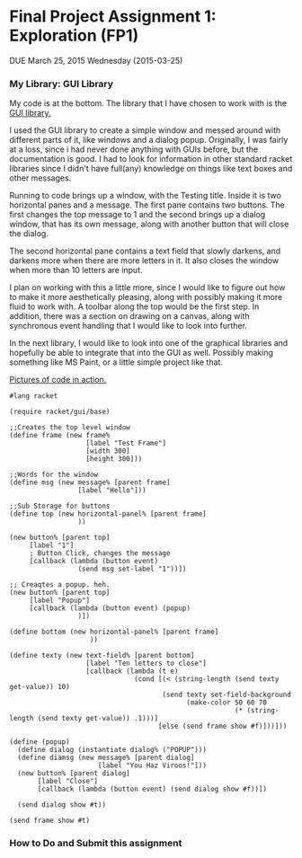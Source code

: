 # Final Project Assignment 1: Exploration (FP1) 
DUE March 25, 2015 Wednesday (2015-03-25)

### My Library: GUI Library

My code is at the bottom.
  The library that I have chosen to work with is the [GUI library.][choice]

I used the GUI library to create a simple window and messed around with different parts of it, like windows and a dialog popup.  Originally, I was fairly at a loss, since i had never done anything with GUIs before, but the documentation is good.  I had to look for information in other standard racket libraries since I didn't have full(any) knowledge on things like text boxes and other messages.

Running to code brings up a window, with the Testing title.  Inside it is two horizontal panes and a message.  The first pane contains two buttons.  The first changes the top message to 1 and the second brings up a dialog window, that has its own message, along with another button that will close the dialog.  

The second horizontal pane contains a text field that slowly darkens, and darkens more when there are more letters in it.  It also closes the window when more than 10 letters are input.

I plan on working with this a little more, since I would like to figure out how to make it more aesthetically pleasing, along with possibly making it more fluid to work with.  A toolbar along the top would be the first step.  In addition, there was a section on drawing on a canvas, along with synchronous event handling that I would like to look into further.

In the next library, I would like to look into one of the graphical libraries and hopefully be able to integrate that into the GUI as well.  Possibly making something like MS Paint, or a little simple project like that.

[Pictures of code in action.][pictures]

```
#lang racket

(require racket/gui/base)

;;Creates the top level window
(define frame (new frame%
                   [label "Test Frame"]
                   [width 300]
                   [height 300]))

;;Words for the window
(define msg (new message% [parent frame]
                 [label "Hello"]))

;;Sub Storage for buttons
(define top (new horizontal-panel% [parent frame]
                 ))

(new button% [parent top]
     [label "1"]
     ; Button Click, changes the message
     [callback (lambda (button event)
                 (send msg set-label "1"))])

;; Creaqtes a popup. heh.
(new button% [parent top]
     [label "Popup"]
     [callback (lambda (button event) (popup)
                 )])

(define bottom (new horizontal-panel% [parent frame]
                    ))

(define texty (new text-field% [parent bottom]
                   [label "Ten letters to close"]
                   [callback (lambda (t e)
                               (cond [(< (string-length (send texty get-value)) 10)
                                      (send texty set-field-background 
                                            (make-color 50 60 70 
                                                        (* (string-length (send texty get-value)) .1)))]
                                     [else (send frame show #f)]))]))

(define (popup)
  (define dialog (instantiate dialog% ("POPUP")))
  (define diamsg (new message% [parent dialog]
                      [label "You Haz Viroos!"]))
  (new button% [parent dialog]
       [label "Close"]
       [callback (lambda (button event) (send dialog show #f))])
  
  (send dialog show #t))

(send frame show #t)
```


### How to Do and Submit this assignment




<!-- Links -->
[choice]: http://docs.racket-lang.org/gui/index.html
[pictures]: http://imgur.com/a/zgKml
